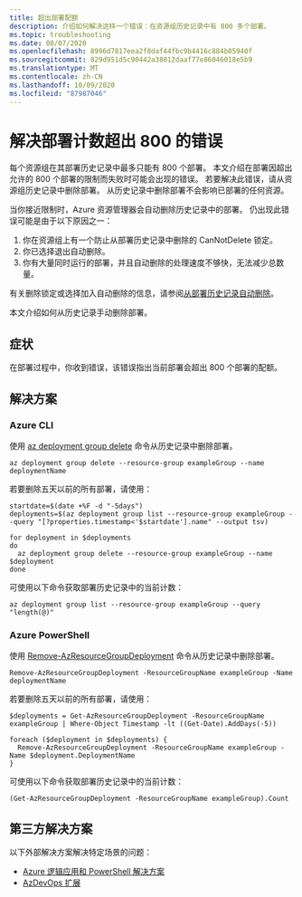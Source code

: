 ```yaml
---
title: 超出部署配额
description: 介绍如何解决这样一个错误：在资源组历史记录中有 800 多个部署。
ms.topic: troubleshooting
ms.date: 08/07/2020
ms.openlocfilehash: 8996d7817eea2f8daf44fbc9b4416c884b05940f
ms.sourcegitcommit: 829d951d5c90442a38012daaf77e86046018e5b9
ms.translationtype: MT
ms.contentlocale: zh-CN
ms.lasthandoff: 10/09/2020
ms.locfileid: "87987046"
---
```

# <a name="resolve-error-when-deployment-count-exceeds-800"></a>解决部署计数超出 800 的错误

每个资源组在其部署历史记录中最多只能有 800 个部署。 本文介绍在部署因超出允许的 800 个部署的限制而失败时可能会出现的错误。 若要解决此错误，请从资源组历史记录中删除部署。 从历史记录中删除部署不会影响已部署的任何资源。

当你接近限制时，Azure 资源管理器会自动删除历史记录中的部署。 仍出现此错误可能是由于以下原因之一：

1. 你在资源组上有一个防止从部署历史记录中删除的 CanNotDelete 锁定。
1. 你已选择退出自动删除。
1. 你有大量同时运行的部署，并且自动删除的处理速度不够快，无法减少总数量。

有关删除锁定或选择加入自动删除的信息，请参阅[从部署历史记录自动删除](deployment-history-deletions.md)。

本文介绍如何从历史记录手动删除部署。

## <a name="symptom"></a>症状

在部署过程中，你收到错误，该错误指出当前部署会超出 800 个部署的配额。

## <a name="solution"></a>解决方案

### <a name="azure-cli"></a>Azure CLI

使用 [az deployment group delete](/cli/azure/group/deployment) 命令从历史记录中删除部署。

```azurecli-interactive
az deployment group delete --resource-group exampleGroup --name deploymentName
```

若要删除五天以前的所有部署，请使用：

```azurecli-interactive
startdate=$(date +%F -d "-5days")
deployments=$(az deployment group list --resource-group exampleGroup --query "[?properties.timestamp<'$startdate'].name" --output tsv)

for deployment in $deployments
do
  az deployment group delete --resource-group exampleGroup --name $deployment
done
```

可使用以下命令获取部署历史记录中的当前计数：

```azurecli-interactive
az deployment group list --resource-group exampleGroup --query "length(@)"
```

### <a name="azure-powershell"></a>Azure PowerShell

使用 [Remove-AzResourceGroupDeployment](/powershell/module/az.resources/remove-azresourcegroupdeployment) 命令从历史记录中删除部署。

```azurepowershell-interactive
Remove-AzResourceGroupDeployment -ResourceGroupName exampleGroup -Name deploymentName
```

若要删除五天以前的所有部署，请使用：

```azurepowershell-interactive
$deployments = Get-AzResourceGroupDeployment -ResourceGroupName exampleGroup | Where-Object Timestamp -lt ((Get-Date).AddDays(-5))

foreach ($deployment in $deployments) {
  Remove-AzResourceGroupDeployment -ResourceGroupName exampleGroup -Name $deployment.DeploymentName
}
```

可使用以下命令获取部署历史记录中的当前计数：

```azurepowershell-interactive
(Get-AzResourceGroupDeployment -ResourceGroupName exampleGroup).Count
```

## <a name="third-party-solutions"></a>第三方解决方案

以下外部解决方案解决特定场景的问题：

* [Azure 逻辑应用和 PowerShell 解决方案](https://devkimchi.com/2018/05/30/managing-excessive-arm-deployment-histories-with-logic-apps/)
* [AzDevOps 扩展](https://github.com/christianwaha/AzureDevOpsExtensionCleanRG)
